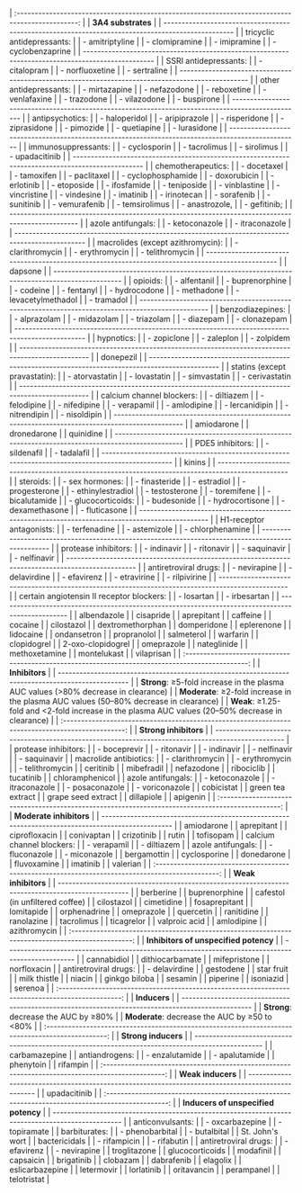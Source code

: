 | :-----------------------------------------------------------------------------------------------: |
|                                         **3A4 substrates**                                        |
| ------------------------------------------------------------------------------------------------- |
| tricyclic antidepressants:                                                                        |
| - amitriptyline                                                                                   |
| - clomipramine                                                                                    |
| - imipramine                                                                                      |
| - cyclobenzaprine                                                                                 |
| ------------------------------------------------------------------------------------------------- |
| SSRI antidepressants:                                                                             |
| - citalopram                                                                                      |
| - norfluoxetine                                                                                   |
| - sertraline                                                                                      |
| ------------------------------------------------------------------------------------------------- |
| other antidepressants:                                                                            |
| - mirtazapine                                                                                     |
| - nefazodone                                                                                      |
| - reboxetine                                                                                      |
| - venlafaxine                                                                                     |
| - trazodone                                                                                       |
| - vilazodone                                                                                      |
| - buspirone                                                                                       |
| ------------------------------------------------------------------------------------------------- |
| antipsychotics:                                                                                   |
| - haloperidol                                                                                     |
| - aripiprazole                                                                                    |
| - risperidone                                                                                     |
| - ziprasidone                                                                                     |
| - pimozide                                                                                        |
| - quetiapine                                                                                      |
| - lurasidone                                                                                      |
| ------------------------------------------------------------------------------------------------- |
| immunosuppressants:                                                                               |
| - cyclosporin                                                                                     |
| - tacrolimus                                                                                      |
| - sirolimus                                                                                       |
| - upadacitinib                                                                                    |
| ------------------------------------------------------------------------------------------------- |
| chemotherapeutics:                                                                                |
| - docetaxel                                                                                       |
| - tamoxifen                                                                                       |
| - paclitaxel                                                                                      |
| - cyclophosphamide                                                                                |
| - doxorubicin                                                                                     |
| - erlotinib                                                                                       |
| - etoposide                                                                                       |
| - ifosfamide                                                                                      |
| - teniposide                                                                                      |
| - vinblastine                                                                                     |
| - vincristine                                                                                     |
| - vindesine                                                                                       |
| - imatinib                                                                                        |
| - irinotecan                                                                                      |
| - sorafenib                                                                                       |
| - sunitinib                                                                                       |
| - vemurafenib                                                                                     |
| - temsirolimus                                                                                    |
| - anastrozole,                                                                                    |
| - gefitinib;                                                                                      |
| ------------------------------------------------------------------------------------------------- |
| azole antifungals:                                                                                |
| - ketoconazole                                                                                    |
| - itraconazole                                                                                    |
| ------------------------------------------------------------------------------------------------- |
| macrolides (except azithromycin):                                                                 |
| - clarithromycin                                                                                  |
| - erythromycin                                                                                    |
| - telithromycin                                                                                   |
| ------------------------------------------------------------------------------------------------- |
| dapsone                                                                                           |
| ------------------------------------------------------------------------------------------------- |
| opioids:                                                                                          |
| - alfentanil                                                                                      |
| - buprenorphine                                                                                   |
| - codeine                                                                                         |
| - fentanyl                                                                                        |
| - hydrocodone                                                                                     |
| - methadone                                                                                       |
| - levacetylmethadol                                                                               |
| - tramadol                                                                                        |
| ------------------------------------------------------------------------------------------------- |
| benzodiazepines:                                                                                  |
| - alprazolam                                                                                      |
| - midazolam                                                                                       |
| - triazolam                                                                                       |
| - diazepam                                                                                        |
| - clonazepam                                                                                      |
| ------------------------------------------------------------------------------------------------- |
| hypnotics:                                                                                        |
| - zopiclone                                                                                       |
| - zaleplon                                                                                        |
| - zolpidem                                                                                        |
| ------------------------------------------------------------------------------------------------- |
| donepezil                                                                                         |
| ------------------------------------------------------------------------------------------------- |
| statins (except pravastatin):                                                                     |
| - atorvastatin                                                                                    |
| - lovastatin                                                                                      |
| - simvastatin                                                                                     |
| - cerivastatin                                                                                    |
| ------------------------------------------------------------------------------------------------- |
| calcium channel blockers:                                                                         |
| - diltiazem                                                                                       |
| - felodipine                                                                                      |
| - nifedipine                                                                                      |
| - verapamil                                                                                       |
| - amlodipine                                                                                      |
| - lercanidipin                                                                                    |
| - nitrendipin                                                                                     |
| - nisoldipin                                                                                      |
| ------------------------------------------------------------------------------------------------- |
| amiodarone                                                                                        |
| dronedarone                                                                                       |
| quinidine                                                                                         |
| ------------------------------------------------------------------------------------------------- |
| PDE5 inhibitors:                                                                                  |
| - sildenafil                                                                                      |
| - tadalafil                                                                                       |
| ------------------------------------------------------------------------------------------------- |
| kinins                                                                                            |
| ------------------------------------------------------------------------------------------------- |
| steroids:                                                                                         |
| - sex hormones:                                                                                   |
| - finasteride                                                                                     |
| - estradiol                                                                                       |
| - progesterone                                                                                    |
| - ethinylestradiol                                                                                |
| - testosterone                                                                                    |
| - toremifene                                                                                      |
| - bicalutamide                                                                                    |
| - glucocorticoids:                                                                                |
| - budesonide                                                                                      |
| - hydrocortisone                                                                                  |
| - dexamethasone                                                                                   |
| - fluticasone                                                                                     |
| ------------------------------------------------------------------------------------------------- |
| H1-receptor antagonists:                                                                          |
| - terfenadine                                                                                     |
| - astemizole                                                                                      |
| - chlorphenamine                                                                                  |
| ------------------------------------------------------------------------------------------------- |
| protease inhibitors:                                                                              |
| - indinavir                                                                                       |
| - ritonavir                                                                                       |
| - saquinavir                                                                                      |
| - nelfinavir                                                                                      |
| ------------------------------------------------------------------------------------------------- |
| antiretroviral drugs:                                                                             |
| - nevirapine                                                                                      |
| - delavirdine                                                                                     |
| - efavirenz                                                                                       |
| - etravirine                                                                                      |
| - rilpivirine                                                                                     |
| ------------------------------------------------------------------------------------------------- |
| certain angiotensin II receptor blockers:                                                         |
| - losartan                                                                                        |
| - irbesartan                                                                                      |
| ------------------------------------------------------------------------------------------------- |
| albendazole                                                                                       |
| cisapride                                                                                         |
| aprepitant                                                                                        |
| caffeine                                                                                          |
| cocaine                                                                                           |
| cilostazol                                                                                        |
| dextromethorphan                                                                                  |
| domperidone                                                                                       |
| eplerenone                                                                                        |
| lidocaine                                                                                         |
| ondansetron                                                                                       |
| propranolol                                                                                       |
| salmeterol                                                                                        |
| warfarin                                                                                          |
| clopidogrel                                                                                       |
| 2-oxo-clopidogrel                                                                                 |
| omeprazole                                                                                        |
| nateglinide                                                                                       |
| methoxetamine                                                                                     |
| montelukast                                                                                       |
| vilaprisan                                                                                        |
| :-----------------------------------------------------------------------------------------------: |
|                                           **Inhibitors**                                          |
| ------------------------------------------------------------------------------------------------- |
| **Strong**: ≥5-fold increase in the plasma AUC values (>80% decrease in clearance)                |
| **Moderate**: ≥2-fold increase in the plasma AUC values (50–80% decrease in clearance)            |
| **Weak**: ≥1.25-fold and <2-fold increase in the plasma AUC values (20–50% decrease in clearance) |
| :-----------------------------------------------------------------------------------------------: |
|                                       **Strong inhibitors**                                       |
| ------------------------------------------------------------------------------------------------- |
| protease inhibitors:                                                                              |
| - boceprevir                                                                                        |
| - ritonavir                                                                                       |
| - indinavir                                                                                       |
| - nelfinavir                                                                                      |
| - saquinavir                                                                                      |
| macrolide antibiotics:                                                                            |
| - clarithromycin                                                                                  |
| - erythromycin                                                                                    |
| - telithromycin                                                                                   |
| ceritinib                                                                                         |
| mibefradil                                                                                        |
| nefazodone                                                                                        |
| ribociclib                                                                                        |
| tucatinib                                                                                         |
| chloramphenicol                                                                                   |
| azole antifungals:                                                                                |
| - ketoconazole                                                                                    |
| - itraconazole                                                                                    |
| - posaconazole                                                                                    |
| - voriconazole                                                                                    |
| cobicistat                                                                                        |
| green tea extract                                                                                 |
| grape seed extract                                                                                |
| dillapiole                                                                                        |
| apigenin                                                                                          |
| :-----------------------------------------------------------------------------------------------: |
|                                      **Moderate inhibitors**                                      |
| ------------------------------------------------------------------------------------------------- |
| amiodarone                                                                                        |
| aprepitant                                                                                        |
| ciprofloxacin                                                                                     |
| conivaptan                                                                                        |
| crizotinib                                                                                        |
| rutin                                                                                             |
| tofisopam                                                                                         |
| calcium channel blockers:                                                                         |
| - verapamil                                                                                       |
| - diltiazem                                                                                       |
| azole antifungals:                                                                                |
| - fluconazole                                                                                     |
| - miconazole                                                                                      |
| bergamottin                                                                                       |
| cyclosporine                                                                                      |
| donedarone                                                                                        |
| fluvoxamine                                                                                       |
| imatinib                                                                                          |
| valerian                                                                                          |
| :-----------------------------------------------------------------------------------------------: |
|                                        **Weak inhibitors**                                        |
| ------------------------------------------------------------------------------------------------- |
| berberine                                                                                         |
| buprenorphine                                                                                     |
| cafestol (in unfiltered coffee)                                                                   |
| cilostazol                                                                                        |
| cimetidine                                                                                        |
| fosaprepitant                                                                                     |
| lomitapide                                                                                        |
| orphenadrine                                                                                      |
| omeprazole                                                                                        |
| quercetin                                                                                         |
| ranitidine                                                                                        |
| ranolazine                                                                                        |
| tacrolimus                                                                                        |
| ticagrelor                                                                                        |
| valproic acid                                                                                     |
| amlodipine                                                                                        |
| azithromycin                                                                                      |
| :-----------------------------------------------------------------------------------------------: |
|                               **Inhibitors of unspecified potency**                               |
| ------------------------------------------------------------------------------------------------- |
| cannabidiol                                                                                       |
| dithiocarbamate                                                                                   |
| mifepristone                                                                                      |
| norfloxacin                                                                                       |
| antiretroviral drugs:                                                                             |
| - delavirdine                                                                                     |
| gestodene                                                                                         |
| star fruit                                                                                        |
| milk thistle                                                                                      |
| niacin                                                                                            |
| ginkgo biloba                                                                                     |
| sesamin                                                                                           |
| piperine                                                                                          |
| isoniazid                                                                                         |
| serenoa                                                                                           |
| :-----------------------------------------------------------------------------------------------: |
|                                            **Inducers**                                           |
| ------------------------------------------------------------------------------------------------- |
| **Strong**: decrease the AUC by ≥80%                                                              |
| **Moderate**: decrease the AUC by ≥50 to <80%                                                     |
| :-----------------------------------------------------------------------------------------------: |
|                                        **Strong inducers**                                        |
| ------------------------------------------------------------------------------------------------- |
| carbamazepine                                                                                     |
| antiandrogens:                                                                                    |
| - enzalutamide                                                                                    |
| - apalutamide                                                                                     |
| phenytoin                                                                                         |
| rifampin                                                                                          |
| :-----------------------------------------------------------------------------------------------: |
|                                         **Weak inducers**                                         |
| ------------------------------------------------------------------------------------------------- |
| upadacitinib                                                                                      |
| :-----------------------------------------------------------------------------------------------: |
|                                **Inducers of unspecified potency**                                |
| ------------------------------------------------------------------------------------------------- |
| anticonvulsants:                                                                                  |
| - oxcarbazepine                                                                                   |
| - topiramate                                                                                      |
| barbiturates:                                                                                     |
| - phenobarbital                                                                                   |
| - butalbital                                                                                      |
| St. John's wort                                                                                   |
| bactericidals                                                                                     |
| - rifampicin                                                                                      |
| - rifabutin                                                                                       |
| antiretroviral drugs:                                                                             |
| - efavirenz                                                                                       |
| - nevirapine                                                                                      |
| troglitazone                                                                                      |
| glucocorticoids                                                                                   |
| modafinil                                                                                         |
| capsaicin                                                                                         |
| brigatinib                                                                                        |
| clobazam                                                                                          |
| dabrafenib                                                                                        |
| elagolix                                                                                          |
| eslicarbazepine                                                                                   |
| letermovir                                                                                        |
| lorlatinib                                                                                        |
| oritavancin                                                                                       |
| perampanel                                                                                        |
| telotristat                                                                                       |
